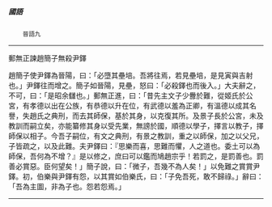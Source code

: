 

##### 國語
　　`晉語九`

* * *

郵無正諫趙簡子無殺尹鐸

趙簡子使尹鐸為晉陽，曰：「必墮其壘培。吾將往焉，若見壘培，是見寅與吉射也。」尹鐸往而增之。簡子如晉陽，見壘，怒曰：「必殺鐸也而後入。」大夫辭之，不可，曰：「是昭余讎也。」郵無正進，曰：「昔先主文子少釁於難，從姬氏於公宮，有孝德以出在公族，有恭德以升在位，有武德以羞為正卿，有溫德以成其名譽，失趙氏之典刑，而去其師保，基於其身，以克復其所。及景子長於公宮，未及教訓而嗣立矣，亦能纂修其身以受先業，無謗於國，順德以學子，擇言以教子，擇師保以相子。今吾子嗣位，有文之典刑，有景之教訓，重之以師保，加之以父兄，子皆疏之，以及此難。夫尹鐸曰：『思樂而喜，思難而懼，人之道也。委土可以為師保，吾何為不增？』是以修之，庶曰可以鑑而鳩趙宗乎！若罰之，是罰善也。罰善必賞惡。臣何望矣！」簡子說，曰：「微子，吾幾不為人矣！」以免難之賞賞尹鐸。初，伯樂與尹鐸有怨，以其賞如伯樂氏，曰：「子免吾死，敢不歸祿。」辭曰：「吾為主圖，非為子也。怨若怨焉。」

* * *

